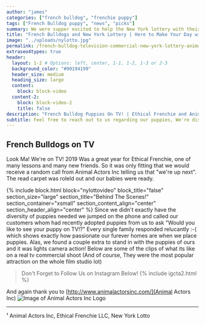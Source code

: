 ```yaml
---
author: "james"
categories: ["french bulldog", "frenchie puppy"]
tags: ["French Bulldog puppy", "news", "picks"]
summary: We were supper excited to help the New York lottery with their Furry Celebrities
title: "French Bulldogs and New York Lottery | Here to Make Your Day with Frenchies"
image: "../uploads/nylotto.jpg"
permalink: /french-bulldog-television-commercial-new-york-lottery-animal-actors-inc/
extraseo4types: true
header:
  layout: 1-2 # Options: left, center, 1-1, 1-2, 1-3 or 2-3
  background_color: "#90194199"
  header_size: medium
  heading_size: large
  content:
    block: block-video
  content-2:
    block: block-video-2
    title: false
description: "French Bulldog Puppies On TV! | Ethical Frenchie and Animal Actors Inc proud to help the New York lottery with their Furry Celebrities"
subtitle: Feel free to reach out to us regarding our puppies, We're disrupting the traditional petstore model, one frenchie at a time.
---
```


## French Bulldogs on TV

Look Ma! We're on TV!  2019 Was a great year for Ethical Frenchie, one of many lessons and many new friends. So it was only fitting that we would receive a random call from Animal Actors Inc telling us that "we're up next". The read carpet was roleld out and our babies were ready.   

{% include block.html 
  block="nylottovideo"
  block_title="false"
  section_size="large"
  section_title="Behind The Scenes!" 
  section_container="xsmall"
  section_content_align="center"
  section_header_align="center"
%}
Since we didn't exactly have the diversity of puppies needed we jumped on the phone and called our customers whom had recently adopted puppies from us to ask "Would you like to see your puppy on TV!?"  Every single family responded relucantly :-( which shows exactly how passionate our furever homes are when we place puppies.   Alas, we found a couple extra to stand in with the puppies of ours and it was lights camera action!   Below are some of the clips of what its like on a real tv commercial shoot (And of course, They were the most popular attraction on the whole film studio lot)

> Don't Forget to Follow Us on Instagram Below!
{% include igcta2.html %}


And again thank you to [http://www.animalactorsinc.com/](Animal Actors Inc)
![Image of Animal Actors Inc Logo](https://www.animalactorsinc.com/files/animalactorsbanner2.jpg "Animal Actors")






-----------------------------------------------------------------------------------------------------------------------------------------------------
¹ Animal Actors Inc, Ethical Frenchie LLC, New York Lotto
